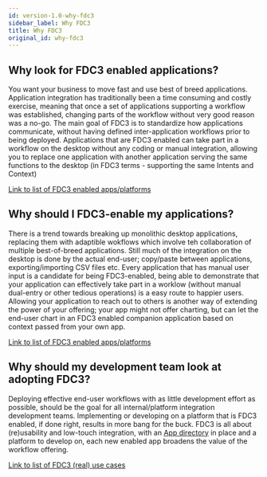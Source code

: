 ```yaml
---
id: version-1.0-why-fdc3
sidebar_label: Why FDC3
title: Why FDC3
original_id: why-fdc3
---
```


## Why look for FDC3 enabled applications?

You want your business to move fast and use best of breed applications. Application integration has traditionally been a time consuming and costly exercise, meaning that once a set of applications supporting a workflow was established, changing parts of the workflow without very good reason was a no-go. The main goal of FDC3 is to standardize how applications communicate, without having defined inter-application workflows prior to being deployed. Applications that are FDC3 enabled can take part in a workflow on the desktop without any coding or manual integration, allowing you to replace one application with another application serving the same functions to the desktop (in FDC3 terms - supporting the same Intents and Context)

[Link to list of FDC3 enabled apps/platforms](apps-and-platforms)

## Why should I FDC3-enable my applications?

There is a trend towards breaking up monolithic desktop applications, replacing them with adaptible wokflows which involve teh collaboration of multiple best-of-breed applications. Still much of the integration on the desktop is done by the actual end-user; copy/paste between applications, exporting/importing CSV files etc. Every application that has manual user input is a candidate for being FDC3-enabled, being able to demonstrate that your application can effectively take part in a worklow (without manual dual-entry or other tedious operations) is a easy route to happier users. Allowing your application to reach out to others is another way of extending the power of your offering; your app might not offer charting, but can let the end-user chart in an FDC3 enabled companion application based on context passed from your own app.

[Link to list of FDC3 enabled apps/platforms](apps-and-platforms)

## Why should my development team look at adopting FDC3?

Deploying effective end-user workflows with as little development effort as possible, should be the goal for all internal/platform integration development teams. Implementing or developing on a platform that is FDC3 enabled, if done right, results in more bang for the buck. FDC3 is all about (re)usability and low-touch integration, with an [App directory](appd-intro) in place and a platform to develop on, each new enabled app broadens the value of the workflow offering.

[Link to list of FDC3 (real) use cases](real-world-use-cases)